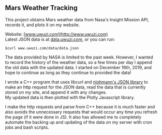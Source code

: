 ## Mars Weather Tracking  

This project obtains Mars weather data from Nasa's Insight Mission API, records it, and plots it on my website.  

Website: [www.uwuzi.com](http://www.uwuzi.com)  
Latest JSON data is at [data.uwuzi.com](http://data.uwuzi.com), or you can run:  

    $curl www.uwuzi.com/data/data.json  
    
The data provided by NASA is limited to the past week. However, I wanted to record the history of the weather data, so a few times per day I append the old data with the updated data. I started on December 16th, 2019, and hope to continue as long as they continue to provided the data!  

I wrote a C++ program that uses libcurl and [nlohmann's JSON library](https://github.com/nlohmann/json) to make an http request for the JSON data, read the data that is currently stored on my site, and append it with any changes.  
My updated data is then plotted with the Plotly Javascript library.  

I make the http requests and parse from C++ because it is much faster and also avoids the unnecessary requests that would occur any time you refresh the page (if it were done in JS). It also has allowed me to completely automate the backing up and updating of the data on my server with cron jobs and bash scripts.
